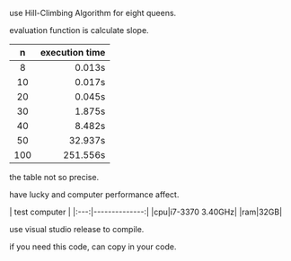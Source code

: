 use Hill-Climbing Algorithm for eight queens. 

evaluation function is calculate slope.

| n  | execution time |
|:--:|---------------:|
| 8 |      0.013s|
| 10|      0.017s|
| 20|      0.045s|
| 30|      1.875s|
| 40|      8.482s|
| 50|     32.937s|
|100|    251.556s|

the table not so precise.

have lucky and computer performance affect.

|    test computer    |
|:---:|--------------:|
|cpu|i7-3370 3.40GHz|
|ram|32GB|

use visual studio release to compile.

if you need this code, can copy in your code.
